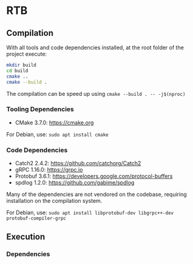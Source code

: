 RTB
===

Compilation
-----------
With all tools and code dependencies installed, at the root folder of the project execute:
```bash
mkdir build
cd build
cmake ..
cmake --build .
```

The compilation can be speed up using `cmake --build . -- -j$(nproc)`

### Tooling Dependencies
* CMake 3.7.0: https://cmake.org

For Debian, use:
`sudo apt install cmake`

### Code Dependencies
* Catch2 2.4.2: https://github.com/catchorg/Catch2
* gRPC 1.16.0: https://grpc.io
* Protobuf 3.6.1: https://developers.google.com/protocol-buffers
* spdlog 1.2.0: https://github.com/gabime/spdlog

Many of the dependencies are not vendored on the codebase, requiring installation on the compilation system.

For Debian, use:
`sudo apt install libprotobuf-dev libgrpc++-dev protobuf-compiler-grpc`

Execution
---------
### Dependencies
